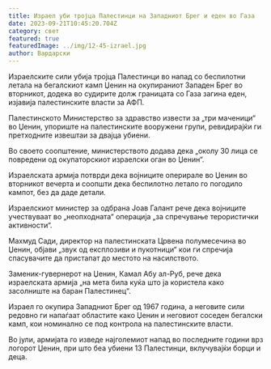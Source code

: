```yaml
---
title: Израел уби тројца Палестинци на Западниот Брег и еден во Газа
date: 2023-09-21T10:45:20.704Z
category: свет
featured: true
featuredImage: ../img/12-45-izrael.jpg
author: Вардарски
---
```

Израелските сили убија тројца Палестинци во напад со беспилотни летала на бегалскиот камп Џенин на окупираниот Западен Брег во вторникот, додека во судирите долж границата со Газа загина еден, изјавија палестинските власти за АФП.

Палестинското Министерство за здравство извести за „три маченици“ во Џенин, упориште на палестинските вооружени групи, ревидирајќи ги претходните извештаи за двајца убиени.

Во своето соопштение, министерството додава дека „околу 30 лица се повредени од окупаторскиот израелски оган во Џенин“.

Израелската армија потврди дека војниците оперирале во Џенин во вторникот вечерта и соопшти дека беспилотно летало го погодило кампот, без да даде детали.

Израелскиот министер за одбрана Јоав Галант рече дека војниците учествуваат во „неопходната“ операција „за спречување терористички активности“.

Махмуд Сади, директор на палестинската Црвена полумесечина во Џенин, објави „звук од експлозиви и пукотници“ кои ги спречија спасувачите да пристапат до местото на насилството.

Заменик-гувернерот на Џенин, Камал Абу ал-Руб, рече дека израелската армија „на мета била куќа што ја користела како засолниште на баран Палестинец“.

Израел го окупира Западниот Брег од 1967 година, а неговите сили редовно ги напаѓаат областите како Џенин и неговиот соседен бегалски камп, кои номинално се под контрола на палестинските власти.

Во јули, армијата го изведе најголемиот напад во последните години врз логорот Џенин, при што беа убиени 13 Палестинци, вклучувајќи борци и деца.